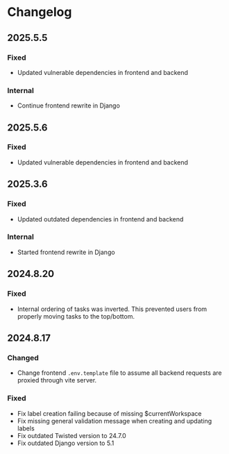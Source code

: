 <!--
SPDX-FileCopyrightText: 2024-2025 JWP Consulting GK

SPDX-License-Identifier: AGPL-3.0-or-later
-->

# Changelog

## 2025.5.5

### Fixed

- Updated vulnerable dependencies in frontend and backend

### Internal

- Continue frontend rewrite in Django

## 2025.5.6

### Fixed

- Updated vulnerable dependencies in frontend and backend

## 2025.3.6

### Fixed

- Updated outdated dependencies in frontend and backend

### Internal

- Started frontend rewrite in Django

## 2024.8.20

### Fixed

- Internal ordering of tasks was inverted. This prevented users from properly
moving tasks to the top/bottom.

## 2024.8.17

### Changed

- Change frontend `.env.template` file to assume all backend requests are
  proxied through vite server.

### Fixed

- Fix label creation failing because of missing $currentWorkspace
- Fix missing general validation message when creating and updating labels
- Fix outdated Twisted version to 24.7.0
- Fix outdated Django version to 5.1
